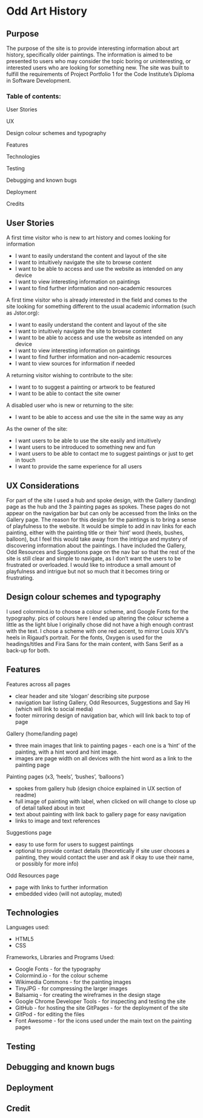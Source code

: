 # Odd Art History

## Purpose

The purpose of the site is to provide interesting information about art history, specifically older paintings. The information is aimed to be presented to users who may consider the topic boring or uninteresting, or interested users who are looking for something new.
The site was built to fulfill the requirements of Project Portfolio 1 for the Code Institute’s Diploma in Software Development.

### Table of contents:

User Stories 

UX

Design colour schemes and typography

Features 

Technologies

Testing 

Debugging and known bugs

Deployment

Credits

## User Stories

A first time visitor who is new to art history and comes looking for information
* I want to easily understand the content and layout of the site 
* I want to intuitively navigate the site to browse content
* I want to be able to access and use the website as intended on any device
* I want to view interesting information on paintings 
* I want to find further information and non-academic resources

A first time visitor who is already interested in the field and comes to the site looking for something different to the usual academic information (such as Jstor.org):
* I want to easily understand the content and layout of the site
* I want to intuitively navigate the site to browse content
* I want to be able to access and use the website as intended on any device
* I want to view interesting information on paintings
* I want to find further information and non-academic resources
* I want to view sources for information if needed

A returning visitor wishing to contribute to the site:
* I want to to suggest a painting or artwork to be featured
* I want to be able to contact the site owner

A disabled user who is new or returning to the site:
* I want to be able to access and use the site in the same way as any 

As the owner of the site:
* I want users to be able to use the site easily and intuitively
* I want users to be introduced to something new and fun
* I want users to be able to contact me to suggest paintings or just to get in touch
* I want to provide the same experience for all users

## UX Considerations

For part of the site I used a hub and spoke design, with the Gallery (landing) page as the hub and the 3 painting pages as spokes. These pages do not appear on the navigation bar but can only be accessed from the links on the Gallery page.
The reason for this design for the paintings is to bring a sense of playfulness to the website. It would be simple to add in nav links for each painting, either with the painting title or their ‘hint’ word (heels, bushes, balloon), but I feel this would take away from the intrigue and mystery of discovering information about the paintings.
I have included the Gallery, Odd Resources and Suggestions page on the nav bar so that the rest of the site is still clear and simple to navigate, as I don’t want the users to be frustrated or overloaded. I would like to introduce a small amount of playfulness and intrigue but not so much that it becomes tiring or frustrating.

## Design colour schemes and typography

I used colormind.io to choose a colour scheme, and Google Fonts for the typography. 
pics of colours here
I ended up altering the colour scheme a little as the light blue I originally chose did not have a high enough contrast with the text. I chose a scheme with one red accent, to mirror Louis XIV’s heels in Rigaud’s portrait.
For the fonts, Oxygen is used for the headings/titles and Fira Sans for the main content, with Sans Serif as a back-up for both.

## Features

Features across all pages
* clear header and site ‘slogan’ describing site purpose
* navigation bar listing Gallery, Odd Resources, Suggestions and Say Hi (which will link to social media)
* footer mirroring design of navigation bar, which will link back to top of page

Gallery (home/landing page)
* three main images that link to painting pages - each one is a ‘hint’ of the painting, with a hint word and hint image. 
* images are page width on all devices with the hint word as a link to the painting page

Painting pages (x3, ‘heels’, ‘bushes’, ‘balloons’)
* spokes from gallery hub (design choice explained in UX section of readme)
* full image of painting with label, when clicked on will change to close up of detail talked about in text
* text about painting with link back to gallery page for easy navigation
* links to image and text references

Suggestions page
* easy to use form for users to suggest paintings
* optional to provide contact details (theoretically if site user chooses a  painting, they would contact the user and ask if okay to use their name, or possibly for more info)

Odd Resources page
* page with links to further information
* embedded video (will not autoplay, muted)

## Technologies

Languages used:
* HTML5
* CSS

Frameworks, Libraries and Programs Used:
* Google Fonts - for the typography
* Colormind.io - for the colour scheme
* Wikimedia Commons - for the painting images
* TinyJPG - for compressing the larger images
* Balsamiq - for creating the wireframes in the design stage
* Google Chrome Developer Tools - for inspecting and testing the site
* GitHub - for hosting the site
GitPages - for the deployment of the site
* GitPod - for editing the files
* Font Awesome - for the icons used under the main text on the painting pages

## Testing

## Debugging and known bugs

## Deployment

## Credit